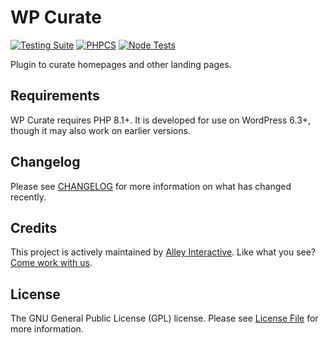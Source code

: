 # WP Curate

[![Testing Suite](https://github.com/alleyinteractive/wp-curate/actions/workflows/unit-test.yml/badge.svg)](https://github.com/alleyinteractive/wp-curate/actions/workflows/unit-test.yml)
[![PHPCS](https://github.com/alleyinteractive/wp-curate/actions/workflows/code-quality.yml/badge.svg)](https://github.com/alleyinteractive/wp-curate/actions/workflows/code-quality.yml)
[![Node Tests](https://github.com/alleyinteractive/wp-curate/actions/workflows/node-tests.yml/badge.svg)](https://github.com/alleyinteractive/wp-curate/actions/workflows/node-tests.yml)

Plugin to curate homepages and other landing pages.

## Requirements

WP Curate requires PHP 8.1+. It is developed for use on WordPress 6.3+,
though it may also work on earlier versions.

## Changelog

Please see [CHANGELOG](CHANGELOG.md) for more information on what has changed recently.

## Credits

This project is actively maintained by [Alley
Interactive](https://github.com/alleyinteractive). Like what you see? [Come work
with us](https://alley.co/careers/).

## License

The GNU General Public License (GPL) license. Please see [License File](LICENSE) for more information.
